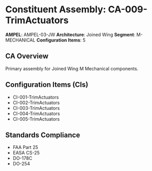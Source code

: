 # Constituent Assembly: CA-009-TrimActuators

**AMPEL**: AMPEL-03-JW
**Architecture**: Joined Wing
**Segment**: M-MECHANICAL
**Configuration Items**: 5

## CA Overview
Primary assembly for Joined Wing M Mechanical components.

## Configuration Items (CIs)
- CI-001-TrimActuators
- CI-002-TrimActuators
- CI-003-TrimActuators
- CI-004-TrimActuators
- CI-005-TrimActuators

## Standards Compliance
- FAA Part 25
- EASA CS-25
- DO-178C
- DO-254
